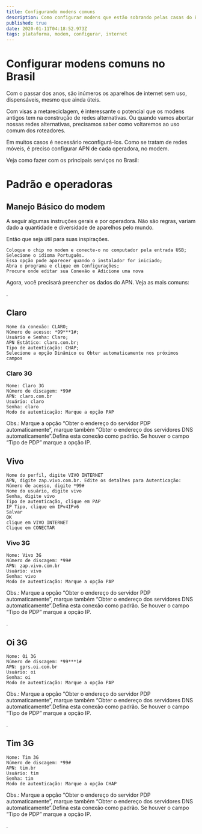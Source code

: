 ```yaml
---
title: Configurando modens comuns
description: Como configurar modens que estão sobrando pelas casas do Brasil
published: true
date: 2020-01-11T04:18:52.973Z
tags: plataforma, modem, configurar, internet
---
```


# Configurar modens comuns no Brasil

Com o passar dos anos, são inúmeros os aparelhos de internet sem uso, dispensáveis, mesmo que ainda úteis.

Com visas a metareciclagem, é interessante o potencial que os modens antigos tem na construção de redes alternativas. Ou quando vamos abortar nossas redes alternativas, precisamos saber como voltaremos ao uso comum dos roteadores. 

Em muitos casos é necessário reconfigurá-los. Como se tratam de redes móveis, é preciso configurar APN de cada operadora, no modem.

Veja como fazer com os principais serviços no Brasil:

# Padrão e operadoras

## Manejo Básico do modem

A seguir algumas instruções gerais e por operadora. Não são regras, variam dado a quantidade e diversidade de aparelhos pelo mundo.

Então que seja útil para suas inspirações.

```
Coloque o chip no modem e conecte-o no computador pela entrada USB;
Selecione o idioma Português.
Essa opção pode aparecer quando o instalador for iniciado;
Abra o programa e clique em Configurações;
Procure onde editar sua Conexão e Adicione uma nova

```

Agora, você precisará preencher os dados do APN. Veja as mais comuns:

.
## Claro

```
Nome da conexão: CLARO;
Número de acesso: *99***1#;
Usuário e Senha: Claro;
APN Estático: claro.com.br;
Tipo de autenticação: CHAP;
Selecione a opção Dinâmico ou Obter automaticamente nos próximos campos
```

### Claro 3G
```
Nome: Claro 3G
Número de discagem: *99#
APN: claro.com.br
Usuário: claro
Senha: claro
Modo de autenticação: Marque a opção PAP
```

Obs.: Marque a opção “Obter o endereço do servidor PDP automaticamente”, marque também “Obter o endereço dos servidores DNS automaticamente”.Defina esta conexão como padrão. Se houver o campo “Tipo de PDP” marque a opção IP.


## Vivo
```
Nome do perfil, digite VIVO INTERNET
APN, digite zap.vivo.com.br. Edite os detalhes para Autenticação:
Número de acesso, digite *99#
Nome do usuário, digite vivo
Senha, digite vivo
Tipo de autenticação, clique em PAP
IP Tipo, clique em IPv4IPv6
Salvar
OK
clique em VIVO INTERNET
Clique em CONECTAR
```


### Vivo 3G
```
Nome: Vivo 3G
Número de discagem: *99#
APN: zap.vivo.com.br
Usuário: vivo
Senha: vivo
Modo de autenticação: Marque a opção PAP
```
Obs.: Marque a opção “Obter o endereço do servidor PDP automaticamente”, marque também “Obter o endereço dos servidores DNS automaticamente”.Defina esta conexão como padrão. Se houver o campo “Tipo de PDP” marque a opção IP.

.
## Oi 3G
```
Nome: Oi 3G
Número de discagem: *99***1#
APN: gprs.oi.com.br
Usuário: oi
Senha: oi
Modo de autenticação: Marque a opção PAP
```
Obs.: Marque a opção “Obter o endereço do servidor PDP automaticamente”, marque também “Obter o endereço dos servidores DNS automaticamente”.Defina esta conexão como padrão. Se houver o campo “Tipo de PDP” marque a opção IP.

.
## Tim 3G
```
Nome: Tim 3G
Número de discagem: *99#
APN: tim.br
Usuário: tim
Senha: tim
Modo de autenticação: Marque a opção CHAP
```

Obs.: Marque a opção “Obter o endereço do servidor PDP automaticamente”, marque também “Obter o endereço dos servidores DNS automaticamente”.Defina esta conexão como padrão. Se houver o campo “Tipo de PDP” marque a opção IP.

.